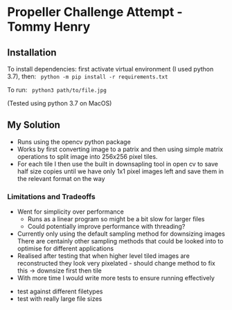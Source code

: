 # Propeller Challenge Attempt - Tommy Henry

## Installation
To install dependencies:
first activate virtual environment (I used python 3.7), then:
<code>
python -m pip install -r requirements.txt
</code>

To run:
<code>
python3 path/to/file.jpg
</code>

(Tested using python 3.7 on MacOS)

## My Solution
* Runs using the opencv python package
* Works by first converting image to a patrix and 
then using simple matrix operations to split image into 256x256 pixel
tiles. 
* For each tile I then use the built in downsapling tool in open cv to
save half size copies until we have only 1x1 pixel images left and 
save them in the relevant format on the way

### Limitations and Tradeoffs
* Went for simplicity over performance
  * Runs as a linear program so might be a bit slow for larger files
  * Could potentially improve performance with threading?
* Currently only using the default sampling method for downsizing images
There are centainly other sampling methods that could be looked into 
to optimise for different applications
* Realised after testing that when higher level tiled images are reconstructed
they look very pixelated - should change method to fix this -> downsize first
then tile
* With more time I would write more tests to ensure running effectively
 - test against different filetypes
 - test with really large file sizes
 
